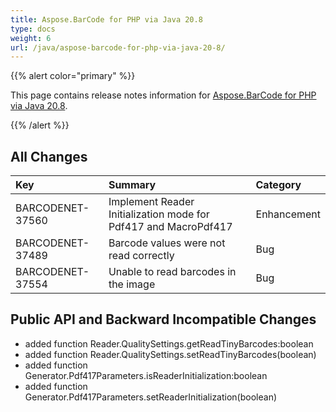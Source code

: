 ```yaml
---
title: Aspose.BarCode for PHP via Java 20.8
type: docs
weight: 6
url: /java/aspose-barcode-for-php-via-java-20-8/
---
```


{{% alert color="primary" %}} 

This page contains release notes information for [Aspose.BarCode for PHP via Java 20.8](https://downloads.aspose.com/barcode/php/new-releases/aspose.barcode-for-php-via-java-20.8/).

{{% /alert %}} 
## **All Changes**

|**Key**|**Summary**|**Category**|
| :- | :- | :- |
|BARCODENET-37560|Implement Reader Initialization mode for Pdf417 and MacroPdf417|Enhancement|
|BARCODENET-37489|Barcode values were not read correctly|Bug|
|BARCODENET-37554|Unable to read barcodes in the image|Bug|

## **Public API and Backward Incompatible Changes**
- added function Reader.QualitySettings.getReadTinyBarcodes:boolean
- added function Reader.QualitySettings.setReadTinyBarcodes(boolean)
- added function Generator.Pdf417Parameters.isReaderInitialization:boolean
- added function Generator.Pdf417Parameters.setReaderInitialization(boolean)